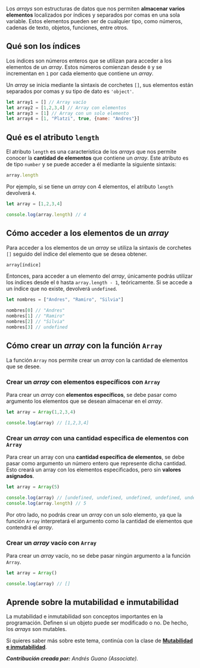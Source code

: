 
Los *arrays* son estructuras de datos que nos permiten **almacenar varios elementos** localizados por índices y separados por comas en una sola variable. Estos elementos pueden ser de cualquier tipo, como números, cadenas de texto, objetos, funciones, entre otros.

## Qué son los índices

Los índices son números enteros que se utilizan para acceder a los elementos de un *array*. Estos números comienzan desde `0` y se incrementan en `1` por cada elemento que contiene un *array*.

Un *array* se inicia mediante la sintaxis de corchetes `[]`, sus elementos están separados por comas y su tipo de dato es `'object'`.

```js
let array1 = [] // Array vacío
let array2 = [1,2,3,4] // Array con elementos
let array3 = [1] // Array con un solo elemento
let array4 = [1, "Platzi", true, {name: "Andres"}]
```

## Qué es el atributo `length`

El atributo `length` es una característica de los *arrays* que nos permite conocer la **cantidad de elementos** que contiene un *array*. Este atributo es de tipo `number` y se puede acceder a él mediante la siguiente sintaxis:

```js
array.length
```

Por ejemplo, si se tiene un *array* con 4 elementos, el atributo `length` devolverá `4`.

```js
let array = [1,2,3,4]

console.log(array.length) // 4
```

## Cómo acceder a los elementos de un *array*

Para acceder a los elementos de un *array* se utiliza la sintaxis de corchetes `[]` seguido del índice del elemento que se desea obtener.

```js
array[índice]
```

Entonces, para acceder a un elemento del *array*, únicamente podrás utilizar los índices desde el `0` hasta `array.length - 1`, teóricamente. Si se accede a un índice que no existe, devolverá `undefined`.

```js
let nombres = ["Andres", "Ramiro", "Silvia"]

nombres[0] // "Andres"
nombres[1] // "Ramiro"
nombres[2] // "Silvia"
nombres[3] // undefined
```


## Cómo crear un *array* con la función `Array`

La función `Array` nos permite crear un *array* con la cantidad de elementos que se desee. 


### Crear un *array* con elementos específicos con `Array`

Para crear un *array* con **elementos específicos**, se debe pasar como argumento los elementos que se desean almacenar en el *array*.

```js
let array = Array(1,2,3,4)

console.log(array) // [1,2,3,4]
```

### Crear un *array* con una cantidad específica de elementos con `Array`

Para crear un array con una **cantidad específica de elementos**, se debe pasar como argumento un número entero que represente dicha cantidad. Esto creará un array con los elementos especificados, pero sin **valores asignados**.

```js
let array = Array(5)

console.log(array) // [undefined, undefined, undefined, undefined, undefined]
console.log(array.length) // 5
```

Por otro lado, no podrás crear un *array* con un solo elemento, ya que la función `Array` interpretará el argumento como la cantidad de elementos que contendrá el *array*.

### Crear un *array* vacío con `Array`

Para crear un *array* vacío, no se debe pasar ningún argumento a la función `Array`.

```js
let array = Array()

console.log(array) // []
```

## Aprende sobre la mutabilidad e inmutabilidad 

La mutabilidad e inmutabilidad son conceptos importantes en la programación. Definen si un objeto puede ser modificado o no. De hecho, los *arrays* son mutables.

Si quieres saber más sobre este tema, continúa con la clase de **[Mutabilidad e inmutabilidad](https://platzi.com/clases/10266-javascript/70351-mutabilidad-e-inmutabiliad-de-arrays/)**.

***Contribución creada por:** Andrés Guano (Associate).*
